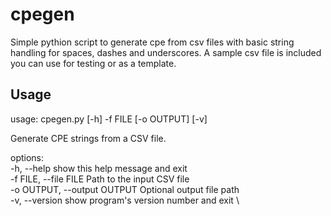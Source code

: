 # cpegen
Simple pythion script to generate cpe from csv files with basic string handling for spaces, dashes and underscores. A sample csv file is included you can use for testing or as a template.

## Usage
              
usage: cpegen.py [-h] -f FILE [-o OUTPUT] [-v]

Generate CPE strings from a CSV file.

options: \
  -h, --help            show this help message and exit \
  -f FILE, --file FILE  Path to the input CSV file \
  -o OUTPUT, --output OUTPUT Optional output file path \
  -v, --version         show program's version number and exit \
